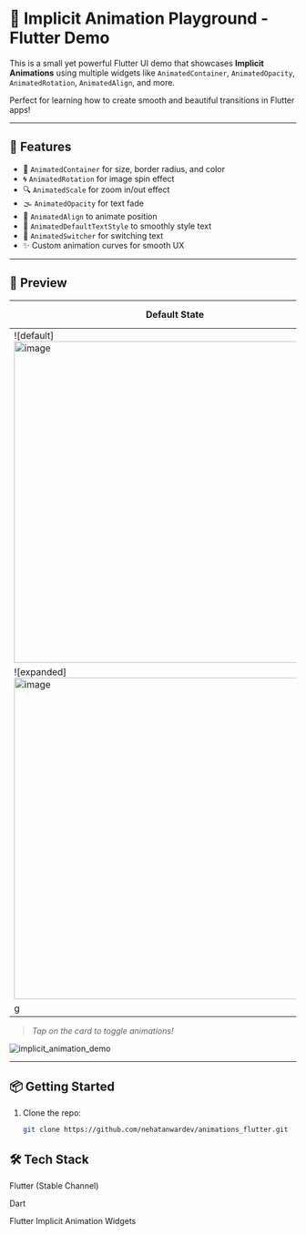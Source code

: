 # 🌟 Implicit Animation Playground - Flutter Demo

This is a small yet powerful Flutter UI demo that showcases **Implicit Animations** using multiple widgets like `AnimatedContainer`, `AnimatedOpacity`, `AnimatedRotation`, `AnimatedAlign`, and more.

Perfect for learning how to create smooth and beautiful transitions in Flutter apps!

---

## 🚀 Features

- 🔁 `AnimatedContainer` for size, border radius, and color
- 🌀 `AnimatedRotation` for image spin effect
- 🔍 `AnimatedScale` for zoom in/out effect
- 🌫️ `AnimatedOpacity` for text fade
- 🎯 `AnimatedAlign` to animate position
- 📝 `AnimatedDefaultTextStyle` to smoothly style text
- 🔄 `AnimatedSwitcher` for switching text
- ✨ Custom animation curves for smooth UX

---

## 📸 Preview

| Default State | Expanded State |
|---------------|----------------|
| ![default] <img width="565" alt="image" src="https://github.com/user-attachments/assets/4b68254c-630e-4267-afa9-4f636e7e3303" />
  | ![expanded] <img width="565" alt="image" src="https://github.com/user-attachments/assets/11066166-06b7-4d6c-9e03-fd3accd2d837" />
g |



> *Tap on the card to toggle animations!*

![implicit_animation_demo](https://github.com/user-attachments/assets/920f8d82-94c6-4601-b4e0-15a1f66f11c3)

---

## 📦 Getting Started

1. Clone the repo:
   ```bash
   git clone https://github.com/nehatanwardev/animations_flutter.git


## 🛠️ Tech Stack
Flutter (Stable Channel)

Dart

Flutter Implicit Animation Widgets


